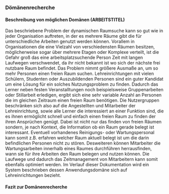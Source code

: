 ### Dömänenrecherche

#### Beschreibung von möglichen Domänen (ARBEITSTITEL)
Das beschriebene Problem der dynamischen Raumsuche kann so gut wie in jeder Organisation auftreten, in der es mehrere Räume gibt die für unterschiedliche Arbeiten genutzt werden können. Vorallem in Organisationen die eine Vielzahl von verschiedensten Räumen besitzen, möglicherweise sogar über mehrere Etagen oder Komplexe verteilt, ist die Gefahr groß das eine arbeitsplatzsuchende Person Zeit mit langen Laufwegen verschwendet, da ihr nicht bekannt ist wo sich der nächste frei nutzbare Raum befindet. Das Problem nimmt größere Ausmaße an, um so mehr Personen einen freien Raum suchen. Lehreinrichtungen mit vielen Schülern, Studenten oder Auszubildenden Personen sind ein guter Kandidat um eine Lösung für ein solches Nutzungsproblem zu finden. Dadurch das Lerner neben festen Veranstalltungen noch beispielsweise Gruppenarbeiten oder Stillarbeit erledigen, ergibt sich eine sehr variable Anzahl an Personen die im gleichen Zeitraum einen freien Raum benötigen. Die Nutzergruppen beschränken sich also auf die Angestellten und Mitarbeiter der Lehreinrichtung, sowie alle Lerner die interessiert an einer Funktion sind, die es ihnen ermöglicht schnell und einfach einen freien Raum zu finden der ihren Ansprüchen genügt. 
Dabei ist nicht nur das finden von freien Räumen sondern, je nach Kontext, die Information ob ein Raum gerade belegt ist interessant. Eventuell vorhandenes Reinigungs- oder Wartungspersonal kann somit z.B. erfahren welcher Raum aktuell belegt ist um die darin befindlichen Personen nicht zu stören. Desweiteren können Mitarbeiter die Wartungsarbeiten innerhalb eines Raumes durchführen herrausfinden, wann sie für ihre Arbeiten den Raum belegen und nutzen können. Die Laufwege und dadurch das Zeitmanagement von Mitarbeitern kann somit ebenfalls optimiert werden.
Im Verlauf dieser Dokumentation wird ein System beschrieben dessen Anwendungsdomäne sich auf Lehreinrichtungen bezieht.

#### Fazit zur Domänenrecherche



















